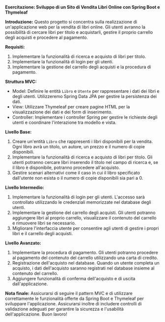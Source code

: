 **Esercitazione: Sviluppo di un Sito di Vendita Libri Online con Spring Boot e Thymeleaf**

**Introduzione:**
Questo progetto si concentra sulla realizzazione di un'applicazione web per la vendita di libri online. Gli utenti avranno la possibilità di cercare libri per titolo e acquistarli, gestire il proprio carrello degli acquisti e procedere al pagamento.

**Requisiti:**

1. Implementare la funzionalità di ricerca e acquisto di libri per titolo.
2. Implementare la funzionalità di login per gli utenti.
3. Implementare la gestione del carrello degli acquisti e la procedura di pagamento.

**Struttura MVC:**

- Model: Definire le entità `Libro` e `Utente` per rappresentare i dati dei libri e degli utenti. Utilizzeremo Spring Data JPA per gestire la persistenza dei dati.
- View: Utilizzare Thymeleaf per creare pagine HTML per la visualizzazione dei dati e dei form di inserimento.
- Controller: Implementare i controller Spring per gestire le richieste degli utenti e coordinare l'interazione tra modello e vista.

**Livello Base:**

1. Creare un'entità `Libro` che rappresenti i libri disponibili per la vendita. Ogni libro avrà un titolo, un autore, un prezzo e il numero di copie disponibili.
2. Implementare la funzionalità di ricerca e acquisto di libri per titolo. Gli utenti potranno cercare libri inserendo il titolo nel campo di ricerca e, se il libro è disponibile, potranno procedere all'acquisto.
3. Gestire scenari alternativi come il caso in cui il libro specificato dall'utente non esista o il numero di copie disponibili sia pari a 0.

**Livello Intermedio:**

1. Implementare la funzionalità di login per gli utenti. L'accesso sarà controllato utilizzando le credenziali memorizzate nel database degli utenti.
2. Implementare la gestione del carrello degli acquisti. Gli utenti potranno aggiungere libri al proprio carrello, visualizzare il contenuto del carrello e rimuovere libri se necessario.
3. Migliorare l'interfaccia utente per consentire agli utenti di gestire i propri libri e il carrello degli acquisti.

**Livello Avanzato:**

1. Implementare la procedura di pagamento. Gli utenti potranno procedere al pagamento del contenuto del carrello utilizzando una carta di credito.
2. Registrazione dell'acquisto nel database. Quando un utente completa un acquisto, i dati dell'acquisto saranno registrati nel database insieme al contenuto del carrello.
3. Aggiungere funzionalità di conferma dell'acquisto e di uscita dall'applicazione.

**Nota finale:**
Assicurarsi di seguire il pattern MVC e di utilizzare correttamente le funzionalità offerte da Spring Boot e Thymeleaf per sviluppare l'applicazione. Assicurarsi inoltre di includere controlli di validazione adeguati per garantire la sicurezza e l'usabilità dell'applicazione. Buon lavoro!
